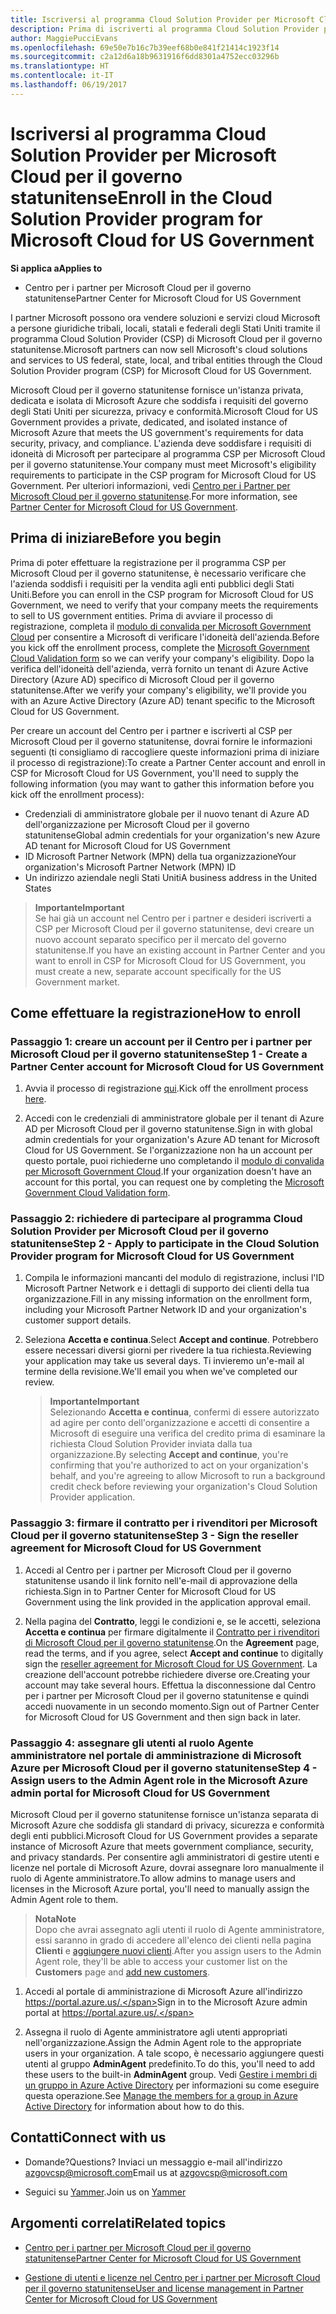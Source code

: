 ```yaml
---
title: Iscriversi al programma Cloud Solution Provider per Microsoft Cloud per il governo statunitense | Centro per i partner per Microsoft Cloud per il governo statunitense
description: Prima di iscriverti al programma Cloud Solution Provider per Microsoft Cloud per il governo statunitense, consulta queste informazioni sui requisiti del programma CSP.
author: MaggiePucciEvans
ms.openlocfilehash: 69e50e7b16c7b39eef68b0e841f21414c1923f14
ms.sourcegitcommit: c2a12d6a18b9631916f6dd8301a4752ecc03296b
ms.translationtype: HT
ms.contentlocale: it-IT
ms.lasthandoff: 06/19/2017
---
```

# <a name="enroll-in-the-cloud-solution-provider-program-for-microsoft-cloud-for-us-government"></a><span data-ttu-id="8a7fb-103">Iscriversi al programma Cloud Solution Provider per Microsoft Cloud per il governo statunitense</span><span class="sxs-lookup"><span data-stu-id="8a7fb-103">Enroll in the Cloud Solution Provider program for Microsoft Cloud for US Government</span></span>

**<span data-ttu-id="8a7fb-104">Si applica a</span><span class="sxs-lookup"><span data-stu-id="8a7fb-104">Applies to</span></span>**

-  <span data-ttu-id="8a7fb-105">Centro per i partner per Microsoft Cloud per il governo statunitense</span><span class="sxs-lookup"><span data-stu-id="8a7fb-105">Partner Center for Microsoft Cloud for US Government</span></span>

<span data-ttu-id="8a7fb-106">I partner Microsoft possono ora vendere soluzioni e servizi cloud Microsoft a persone giuridiche tribali, locali, statali e federali degli Stati Uniti tramite il programma Cloud Solution Provider (CSP) di Microsoft Cloud per il governo statunitense.</span><span class="sxs-lookup"><span data-stu-id="8a7fb-106">Microsoft partners can now sell Microsoft's cloud solutions and services to US federal, state, local, and tribal entities through the Cloud Solution Provider program (CSP) for Microsoft Cloud for US Government.</span></span> 

<span data-ttu-id="8a7fb-107">Microsoft Cloud per il governo statunitense fornisce un'istanza privata, dedicata e isolata di Microsoft Azure che soddisfa i requisiti del governo degli Stati Uniti per sicurezza, privacy e conformità.</span><span class="sxs-lookup"><span data-stu-id="8a7fb-107">Microsoft Cloud for US Government provides a private, dedicated, and isolated instance of Microsoft Azure that meets the US government's requirements for data security, privacy, and compliance.</span></span> <span data-ttu-id="8a7fb-108">L'azienda deve soddisfare i requisiti di idoneità di Microsoft per partecipare al programma CSP per Microsoft Cloud per il governo statunitense.</span><span class="sxs-lookup"><span data-stu-id="8a7fb-108">Your company must meet Microsoft's eligibility requirements to participate in the CSP program for Microsoft Cloud for US Government.</span></span> <span data-ttu-id="8a7fb-109">Per ulteriori informazioni, vedi [Centro per i Partner per Microsoft Cloud per il governo statunitense](partner-center-for-microsoft-us-govt-cloud.md).</span><span class="sxs-lookup"><span data-stu-id="8a7fb-109">For more information, see [Partner Center for Microsoft Cloud for US Government](partner-center-for-microsoft-us-govt-cloud.md).</span></span>

## <a name="before-you-begin"></a><span data-ttu-id="8a7fb-110">Prima di iniziare</span><span class="sxs-lookup"><span data-stu-id="8a7fb-110">Before you begin</span></span>

<span data-ttu-id="8a7fb-111">Prima di poter effettuare la registrazione per il programma CSP per Microsoft Cloud per il governo statunitense, è necessario verificare che l'azienda soddisfi i requisiti per la vendita agli enti pubblici degli Stati Uniti.</span><span class="sxs-lookup"><span data-stu-id="8a7fb-111">Before you can enroll in the CSP program for Microsoft Cloud for US Government, we need to verify that your company meets the requirements to sell to US government entities.</span></span> <span data-ttu-id="8a7fb-112">Prima di avviare il processo di registrazione, completa il [modulo di convalida per Microsoft Government Cloud](http://azuregov.microsoft.com/csp) per consentire a Microsoft di verificare l'idoneità dell'azienda.</span><span class="sxs-lookup"><span data-stu-id="8a7fb-112">Before you kick off the enrollment process, complete the [Microsoft Government Cloud Validation form](http://azuregov.microsoft.com/csp) so we can verify your company's eligibility.</span></span> <span data-ttu-id="8a7fb-113">Dopo la verifica dell'idoneità dell'azienda, verrà fornito un tenant di Azure Active Directory (Azure AD) specifico di Microsoft Cloud per il governo statunitense.</span><span class="sxs-lookup"><span data-stu-id="8a7fb-113">After we verify your company's eligibility, we'll provide you with an Azure Active Directory (Azure AD) tenant specific to the Microsoft Cloud for US Government.</span></span>  

<span data-ttu-id="8a7fb-114">Per creare un account del Centro per i partner e iscriverti al CSP per Microsoft Cloud per il governo statunitense, dovrai fornire le informazioni seguenti (ti consigliamo di raccogliere queste informazioni prima di iniziare il processo di registrazione):</span><span class="sxs-lookup"><span data-stu-id="8a7fb-114">To create a Partner Center account and enroll in CSP for Microsoft Cloud for US Government, you'll need to supply the following information (you may want to gather this information before you kick off the enrollment process):</span></span>

-  <span data-ttu-id="8a7fb-115">Credenziali di amministratore globale per il nuovo tenant di Azure AD dell'organizzazione per Microsoft Cloud per il governo statunitense</span><span class="sxs-lookup"><span data-stu-id="8a7fb-115">Global admin credentials for your organization's new Azure AD tenant for Microsoft Cloud for US Government</span></span>
-  <span data-ttu-id="8a7fb-116">ID Microsoft Partner Network (MPN) della tua organizzazione</span><span class="sxs-lookup"><span data-stu-id="8a7fb-116">Your organization's Microsoft Partner Network (MPN) ID</span></span> 
-  <span data-ttu-id="8a7fb-117">Un indirizzo aziendale negli Stati Uniti</span><span class="sxs-lookup"><span data-stu-id="8a7fb-117">A business address in the United States</span></span>

>**<span data-ttu-id="8a7fb-118">Importante</span><span class="sxs-lookup"><span data-stu-id="8a7fb-118">Important</span></span>**<br>
<span data-ttu-id="8a7fb-119">Se hai già un account nel Centro per i partner e desideri iscriverti a CSP per Microsoft Cloud per il governo statunitense, devi creare un nuovo account separato specifico per il mercato del governo statunitense.</span><span class="sxs-lookup"><span data-stu-id="8a7fb-119">If you have an existing account in Partner Center and you want to enroll in CSP for Microsoft Cloud for US Government, you must create a new, separate account specifically for the US Government market.</span></span>

## <a name="how-to-enroll"></a><span data-ttu-id="8a7fb-120">Come effettuare la registrazione</span><span class="sxs-lookup"><span data-stu-id="8a7fb-120">How to enroll</span></span> 

### <a name="step-1---create-a-partner-center-account-for-microsoft-cloud-for-us-government"></a><span data-ttu-id="8a7fb-121">Passaggio 1: creare un account per il Centro per i partner per Microsoft Cloud per il governo statunitense</span><span class="sxs-lookup"><span data-stu-id="8a7fb-121">Step 1 - Create a Partner Center account for Microsoft Cloud for US Government</span></span>

1.  <span data-ttu-id="8a7fb-122">Avvia il processo di registrazione [qui](https://partnercenter.microsoft.com/register/resellerusgjoinnow).</span><span class="sxs-lookup"><span data-stu-id="8a7fb-122">Kick off the enrollment process [here](https://partnercenter.microsoft.com/register/resellerusgjoinnow).</span></span> 

2.  <span data-ttu-id="8a7fb-123">Accedi con le credenziali di amministratore globale per il tenant di Azure AD per Microsoft Cloud per il governo statunitense.</span><span class="sxs-lookup"><span data-stu-id="8a7fb-123">Sign in with global admin credentials for your organization's Azure AD tenant for Microsoft Cloud for US Government.</span></span> <span data-ttu-id="8a7fb-124">Se l'organizzazione non ha un account per questo portale, puoi richiederne uno completando il [modulo di convalida per Microsoft Government Cloud](http://azuregov.microsoft.com/csp).</span><span class="sxs-lookup"><span data-stu-id="8a7fb-124">If your organization doesn't have an account for this portal, you can request one by completing the [Microsoft Government Cloud Validation form](http://azuregov.microsoft.com/csp).</span></span>


### <a name="step-2---apply-to-participate-in-the-cloud-solution-provider-program-for-microsoft-cloud-for-us-government"></a><span data-ttu-id="8a7fb-125">Passaggio 2: richiedere di partecipare al programma Cloud Solution Provider per Microsoft Cloud per il governo statunitense</span><span class="sxs-lookup"><span data-stu-id="8a7fb-125">Step 2 - Apply to participate in the Cloud Solution Provider program for Microsoft Cloud for US Government</span></span>

1.  <span data-ttu-id="8a7fb-126">Compila le informazioni mancanti del modulo di registrazione, inclusi l'ID Microsoft Partner Network e i dettagli di supporto dei clienti della tua organizzazione.</span><span class="sxs-lookup"><span data-stu-id="8a7fb-126">Fill in any missing information on the enrollment form, including your Microsoft Partner Network ID and your organization's customer support details.</span></span> 

2.  <span data-ttu-id="8a7fb-127">Seleziona **Accetta e continua**.</span><span class="sxs-lookup"><span data-stu-id="8a7fb-127">Select **Accept and continue**.</span></span> <span data-ttu-id="8a7fb-128">Potrebbero essere necessari diversi giorni per rivedere la tua richiesta.</span><span class="sxs-lookup"><span data-stu-id="8a7fb-128">Reviewing your application may take us several days.</span></span> <span data-ttu-id="8a7fb-129">Ti invieremo un'e-mail al termine della revisione.</span><span class="sxs-lookup"><span data-stu-id="8a7fb-129">We'll email you when we've completed our review.</span></span>

    >**<span data-ttu-id="8a7fb-130">Importante</span><span class="sxs-lookup"><span data-stu-id="8a7fb-130">Important</span></span>**<br>
    <span data-ttu-id="8a7fb-131">Selezionando **Accetta e continua**, confermi di essere autorizzato ad agire per conto dell'organizzazione e accetti di consentire a Microsoft di eseguire una verifica del credito prima di esaminare la richiesta Cloud Solution Provider inviata dalla tua organizzazione.</span><span class="sxs-lookup"><span data-stu-id="8a7fb-131">By selecting **Accept and continue**, you're confirming that you're authorized to act on your organization's behalf, and you're agreeing to allow Microsoft to run a background credit check before reviewing your organization's Cloud Solution Provider application.</span></span>


### <a name="step-3---sign-the-reseller-agreement-for-microsoft-cloud-for-us-government"></a><span data-ttu-id="8a7fb-132">Passaggio 3: firmare il contratto per i rivenditori per Microsoft Cloud per il governo statunitense</span><span class="sxs-lookup"><span data-stu-id="8a7fb-132">Step 3 - Sign the reseller agreement for Microsoft Cloud for US Government</span></span>

1. <span data-ttu-id="8a7fb-133">Accedi al Centro per i partner per Microsoft Cloud per il governo statunitense usando il link fornito nell'e-mail di approvazione della richiesta.</span><span class="sxs-lookup"><span data-stu-id="8a7fb-133">Sign in to Partner Center for Microsoft Cloud for US Government using the link provided in the application approval email.</span></span> 

2. <span data-ttu-id="8a7fb-134">Nella pagina del **Contratto**, leggi le condizioni e, se le accetti, seleziona **Accetta e continua** per firmare digitalmente il [Contratto per i rivenditori di Microsoft Cloud per il governo statunitense](https://go.microsoft.com/fwlink/p/?linkid=843364).</span><span class="sxs-lookup"><span data-stu-id="8a7fb-134">On the **Agreement** page, read the terms, and if you agree, select **Accept and continue** to digitally sign the [reseller agreement for Microsoft Cloud for US Government](https://go.microsoft.com/fwlink/p/?linkid=843364).</span></span> <span data-ttu-id="8a7fb-135">La creazione dell'account potrebbe richiedere diverse ore.</span><span class="sxs-lookup"><span data-stu-id="8a7fb-135">Creating your account may take several hours.</span></span> <span data-ttu-id="8a7fb-136">Effettua la disconnessione dal Centro per i partner per Microsoft Cloud per il governo statunitense e quindi accedi nuovamente in un secondo momento.</span><span class="sxs-lookup"><span data-stu-id="8a7fb-136">Sign out of Partner Center for Microsoft Cloud for US Government and then sign back in later.</span></span>


### <a name="step-4---assign-users-to-the-admin-agent-role-in-the-microsoft-azure-admin-portal-for-microsoft-cloud-for-us-government"></a><span data-ttu-id="8a7fb-137">Passaggio 4: assegnare gli utenti al ruolo Agente amministratore nel portale di amministrazione di Microsoft Azure per Microsoft Cloud per il governo statunitense</span><span class="sxs-lookup"><span data-stu-id="8a7fb-137">Step 4 - Assign users to the Admin Agent role in the Microsoft Azure admin portal for Microsoft Cloud for US Government</span></span>

<span data-ttu-id="8a7fb-138">Microsoft Cloud per il governo statunitense fornisce un'istanza separata di Microsoft Azure che soddisfa gli standard di privacy, sicurezza e conformità degli enti pubblici.</span><span class="sxs-lookup"><span data-stu-id="8a7fb-138">Microsoft Cloud for US Government provides a separate instance of Microsoft Azure that meets government compliance, security, and privacy standards.</span></span> <span data-ttu-id="8a7fb-139">Per consentire agli amministratori di gestire utenti e licenze nel portale di Microsoft Azure, dovrai assegnare loro manualmente il ruolo di Agente amministratore.</span><span class="sxs-lookup"><span data-stu-id="8a7fb-139">To allow admins to manage users and licenses in the Microsoft Azure portal, you'll need to manually assign the Admin Agent role to them.</span></span>

>**<span data-ttu-id="8a7fb-140">Nota</span><span class="sxs-lookup"><span data-stu-id="8a7fb-140">Note</span></span>**<br>
<span data-ttu-id="8a7fb-141">Dopo che avrai assegnato agli utenti il ruolo di Agente amministratore, essi saranno in grado di accedere all'elenco dei clienti nella pagina **Clienti** e [aggiungere nuovi clienti](add-a-new-customer.md).</span><span class="sxs-lookup"><span data-stu-id="8a7fb-141">After you assign users to the Admin Agent role, they'll be able to access your customer list on the **Customers** page and [add new customers](add-a-new-customer.md).</span></span>   

1.  <span data-ttu-id="8a7fb-142">Accedi al portale di amministrazione di Microsoft Azure all'indirizzo https://portal.azure.us/.</span><span class="sxs-lookup"><span data-stu-id="8a7fb-142">Sign in to the Microsoft Azure admin portal at https://portal.azure.us/.</span></span>

2.  <span data-ttu-id="8a7fb-143">Assegna il ruolo di Agente amministratore agli utenti appropriati nell'organizzazione.</span><span class="sxs-lookup"><span data-stu-id="8a7fb-143">Assign the Admin Agent role to the appropriate users in your organization.</span></span> <span data-ttu-id="8a7fb-144">A tale scopo, è necessario aggiungere questi utenti al gruppo **AdminAgent** predefinito.</span><span class="sxs-lookup"><span data-stu-id="8a7fb-144">To do this, you'll need to add these users to the built-in **AdminAgent** group.</span></span> <span data-ttu-id="8a7fb-145">Vedi [Gestire i membri di un gruppo in Azure Active Directory](https://docs.microsoft.com/azure/active-directory/active-directory-groups-members-azure-portal) per informazioni su come eseguire questa operazione.</span><span class="sxs-lookup"><span data-stu-id="8a7fb-145">See [Manage the members for a group in Azure Active Directory](https://docs.microsoft.com/azure/active-directory/active-directory-groups-members-azure-portal) for information about how to do this.</span></span>
 
## <a name="connect-with-us"></a><span data-ttu-id="8a7fb-146">Contatti</span><span class="sxs-lookup"><span data-stu-id="8a7fb-146">Connect with us</span></span>

- <span data-ttu-id="8a7fb-147">Domande?</span><span class="sxs-lookup"><span data-stu-id="8a7fb-147">Questions?</span></span> <span data-ttu-id="8a7fb-148">Inviaci un messaggio e-mail all'indirizzo azgovcsp@microsoft.com</span><span class="sxs-lookup"><span data-stu-id="8a7fb-148">Email us at azgovcsp@microsoft.com</span></span>

- <span data-ttu-id="8a7fb-149">Seguici su [Yammer](https://www.yammer.com/cloudpartnercommunity/#/threads/inGroup?type=in_group&feedId=11509777&view=all).</span><span class="sxs-lookup"><span data-stu-id="8a7fb-149">Join us on [Yammer](https://www.yammer.com/cloudpartnercommunity/#/threads/inGroup?type=in_group&feedId=11509777&view=all)</span></span> 

## <a name="related-topics"></a><span data-ttu-id="8a7fb-150">Argomenti correlati</span><span class="sxs-lookup"><span data-stu-id="8a7fb-150">Related topics</span></span>

-  [<span data-ttu-id="8a7fb-151">Centro per i partner per Microsoft Cloud per il governo statunitense</span><span class="sxs-lookup"><span data-stu-id="8a7fb-151">Partner Center for Microsoft Cloud for US Government</span></span>](partner-center-for-microsoft-us-govt-cloud.md)

-  [<span data-ttu-id="8a7fb-152">Gestione di utenti e licenze nel Centro per i partner per Microsoft Cloud per il governo statunitense</span><span class="sxs-lookup"><span data-stu-id="8a7fb-152">User and license management in Partner Center for Microsoft Cloud for US Government</span></span>](user-management-in-partner-center-for-microsoft-us-govt-cloud.md)


